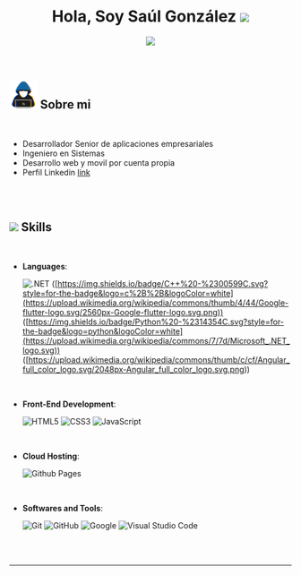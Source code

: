 <h1 align="center"><b>Hola, Soy Saúl González  </b><img src="https://media.giphy.com/media/hvRJCLFzcasrR4ia7z/giphy.gif" width="35"></h1>
<!--  -->
<p align="center">
  <a href="https://github.com/DenverCoder1/readme-typing-svg"><img src="https://readme-typing-svg.herokuapp.com?font=Time+New+Roman&color=cyan&size=25&center=true&vCenter=true&width=600&height=100&lines=Desarrollador+de+Aplicaciones;++;Full+Stack+Developer;Ingeniero+en+Sistemas"></a>
</p>


<br>



	
## <picture><img src = "https://github.com/0xAbdulKhalid/0xAbdulKhalid/raw/main/assets/mdImages/about_me.gif" width = 50px></picture> **Sobre mi**


<br>

- Desarrollador Senior de aplicaciones empresariales
- Ingeniero en Sistemas
- Desarrollo web y movil por cuenta propia
- Perfil Linkedin [link](www.linkedin.com/in/saul-gonzalez-aquino)

<br><br>


## <img src="https://media2.giphy.com/media/QssGEmpkyEOhBCb7e1/giphy.gif?cid=ecf05e47a0n3gi1bfqntqmob8g9aid1oyj2wr3ds3mg700bl&rid=giphy.gif" width ="25"><b> Skills</b>
<br>

<p align="center">

- **Languages**:
    
    ![.NET]([https://img.shields.io/badge/C%20-%232370ED.svg?style=for-the-badge&logo=c&logoColor=white](https://techcommunity.microsoft.com/t5/image/serverpage/image-id/449372i2C3BFEA35937197D/image-size/medium?v=v2&px=400))
    ([https://img.shields.io/badge/C++%20-%2300599C.svg?style=for-the-badge&logo=c%2B%2B&logoColor=white](https://upload.wikimedia.org/wikipedia/commons/thumb/4/44/Google-flutter-logo.svg/2560px-Google-flutter-logo.svg.png))
    ([https://img.shields.io/badge/Python%20-%2314354C.svg?style=for-the-badge&logo=python&logoColor=white](https://upload.wikimedia.org/wikipedia/commons/7/7d/Microsoft_.NET_logo.svg))
    ([https://upload.wikimedia.org/wikipedia/commons/thumb/c/cf/Angular_full_color_logo.svg/2048px-Angular_full_color_logo.svg.png))

<br>   
    
- **Front-End Development**:

   ![HTML5](https://img.shields.io/badge/HTML5%20-%23E34F26.svg?style=for-the-badge&logo=html5&logoColor=white)
   ![CSS3](https://img.shields.io/badge/CSS%20-%231572B6.svg?style=for-the-badge&logo=css3&logoColor=white)
   ![JavaScript](https://img.shields.io/badge/JavaScript%20-%23F7DF1E.svg?style=for-the-badge&logo=javascript&logoColor=black)

<br>

- **Cloud Hosting**:

    ![Github Pages](https://img.shields.io/badge/GitHub%20Pages-%23327FC7.svg?style=for-the-badge&logo=github&logoColor=white)
    
<br>

- **Softwares and Tools**:

    ![Git](https://img.shields.io/badge/git-%23F05033.svg?style=for-the-badge&logo=git&logoColor=white)
    ![GitHub](https://img.shields.io/badge/github-%23121011.svg?style=for-the-badge&logo=github&logoColor=white)
    ![Google](https://img.shields.io/badge/google-%234285F4.svg?style=for-the-badge&logo=google&logoColor=white)
    ![Visual Studio Code](https://img.shields.io/badge/Visual%20Studio%20Code-0078d7.svg?style=for-the-badge&logo=visual-studio-code&logoColor=white)
    



</p>

<br>
<br>

-----

<br>


